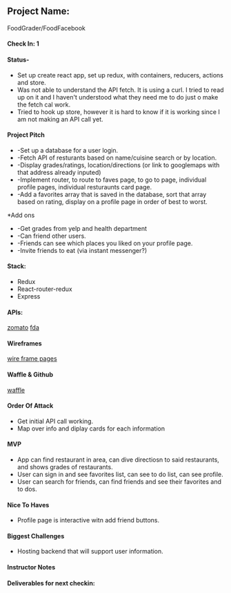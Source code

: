 ## Project Name: 

FoodGrader/FoodFacebook

#### Check In: 1
#### Status-
* Set up create react app, set up redux, with containers, reducers, actions and store.
* Was not able to understand the API fetch. It is using a curl. I tried to read up on it and I haven't understood what they need me to do just o make the fetch cal work.
* Tried to hook up store, however it is hard to know if it is working since I am not making an API call yet.


#### Project Pitch

* -Set up a database for a user login.
* -Fetch API of resturants based on name/cuisine search or by location.
* -Display grades/ratings, location/directions (or link to googlemaps with that address already inputed)
* -Implement router, to route to faves page, to go to page, individual profile pages, individual resturaunts card page.
* -Add a favorites array that is saved in the database, sort that array based on rating, display on a profile page in order of best to worst.


*Add ons 
* -Get grades from yelp and health department
* -Can friend other users.
* -Friends can see which places you liked on your profile page.
* -Invite friends to eat (via instant messenger?)

#### Stack:
* Redux
* React-router-redux
* Express


#### APIs: 

[zomato](https://developers.zomato.com/api)
[fda](https://www.data.gov/consumer/introducing-openfda-food-drug-administration)

#### Wireframes

[wire frame pages](https://app.moqups.com/danalvarez5280@gmail.com/0Nnqb5gJTp/edit/page/a344298be)

#### Waffle & Github

[waffle](https://waffle.io/danalvarez5280/foodgrader)

#### Order Of Attack

* Get initial API call working.
* Map over info and diplay cards for each information


#### MVP

* App can find restaurant in area, can dive directiosn to said restaurants, and shows grades of restaurants.
* User can sign in and see favorites list, can see to do list, can see profile.
* User can search for friends, can find friends and see their favorites and to dos.


#### Nice To Haves

* Profile page is interactive witn add friend buttons.

#### Biggest Challenges

* Hosting backend that will support user information.

#### Instructor Notes

#### Deliverables for next checkin:
